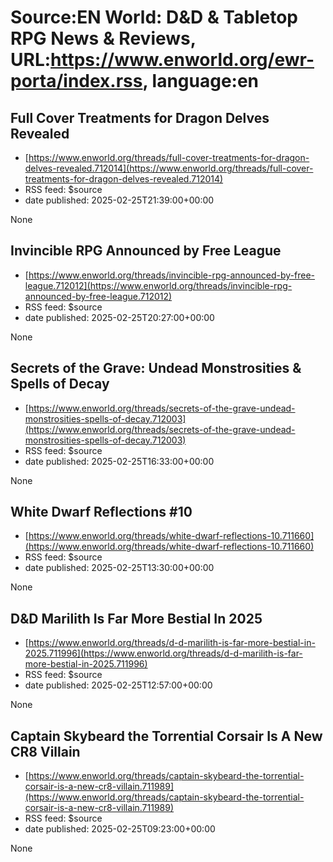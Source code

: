 # Source:EN World: D&D & Tabletop RPG News & Reviews, URL:https://www.enworld.org/ewr-porta/index.rss, language:en

## Full Cover Treatments for Dragon Delves Revealed
 - [https://www.enworld.org/threads/full-cover-treatments-for-dragon-delves-revealed.712014](https://www.enworld.org/threads/full-cover-treatments-for-dragon-delves-revealed.712014)
 - RSS feed: $source
 - date published: 2025-02-25T21:39:00+00:00

None

## Invincible RPG Announced by Free League
 - [https://www.enworld.org/threads/invincible-rpg-announced-by-free-league.712012](https://www.enworld.org/threads/invincible-rpg-announced-by-free-league.712012)
 - RSS feed: $source
 - date published: 2025-02-25T20:27:00+00:00

None

## Secrets of the Grave: Undead Monstrosities & Spells of Decay
 - [https://www.enworld.org/threads/secrets-of-the-grave-undead-monstrosities-spells-of-decay.712003](https://www.enworld.org/threads/secrets-of-the-grave-undead-monstrosities-spells-of-decay.712003)
 - RSS feed: $source
 - date published: 2025-02-25T16:33:00+00:00

None

## White Dwarf Reflections #10
 - [https://www.enworld.org/threads/white-dwarf-reflections-10.711660](https://www.enworld.org/threads/white-dwarf-reflections-10.711660)
 - RSS feed: $source
 - date published: 2025-02-25T13:30:00+00:00

None

## D&D Marilith Is Far More Bestial In 2025
 - [https://www.enworld.org/threads/d-d-marilith-is-far-more-bestial-in-2025.711996](https://www.enworld.org/threads/d-d-marilith-is-far-more-bestial-in-2025.711996)
 - RSS feed: $source
 - date published: 2025-02-25T12:57:00+00:00

None

## Captain Skybeard the Torrential Corsair Is A New CR8 Villain
 - [https://www.enworld.org/threads/captain-skybeard-the-torrential-corsair-is-a-new-cr8-villain.711989](https://www.enworld.org/threads/captain-skybeard-the-torrential-corsair-is-a-new-cr8-villain.711989)
 - RSS feed: $source
 - date published: 2025-02-25T09:23:00+00:00

None

